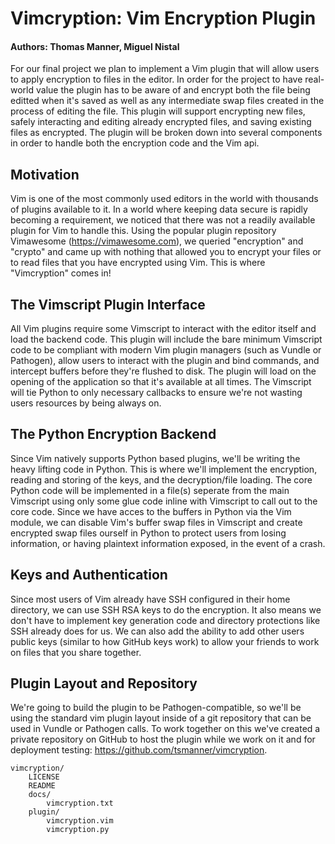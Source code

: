 # Vimcryption: Vim Encryption Plugin

#### Authors: Thomas Manner, Miguel Nistal

For our final project we plan to implement a Vim plugin that will allow users to apply encryption to files in the
editor. In order for the project to have real-world value the plugin has to be aware of and encrypt both the file being
editted when it's saved as well as any intermediate swap files created in the process of editing the file. This plugin
will support encrypting new files, safely interacting and editing already encrypted files, and saving existing files as
encrypted. The plugin will be broken down into several components in order to handle both the encryption code and the
Vim api.

## Motivation

Vim is one of the most commonly used editors in the world with thousands of plugins available to it. In a world where
keeping data secure is rapidly becoming a requirement, we noticed that there was not a readily available plugin for Vim
to handle this. Using the popular plugin repository Vimawesome (https://vimawesome.com), we queried "encryption" and
"crypto" and came up with nothing that allowed you to encrypt your files or to read files that you have encrypted using
Vim. This is where "Vimcryption" comes in!

## The Vimscript Plugin Interface

All Vim plugins require some Vimscript to interact with the editor itself and load the backend code. This plugin will
include the bare minimum Vimscript code to be compliant with modern Vim plugin managers (such as Vundle or Pathogen),
allow users to interact with the plugin and bind commands, and intercept buffers before they're flushed to disk. The
plugin will load on the opening of the application so that it's available at all times. The Vimscript will tie Python to
only necessary callbacks to ensure we're not wasting users resources by being always on.

## The Python Encryption Backend

Since Vim natively supports Python based plugins, we'll be writing the heavy lifting code in Python. This is where we'll
implement the encryption, reading and storing of the keys, and the decryption/file loading. The core Python code will be
implemented in a file(s) seperate from the main Vimscript using only some glue code inline with Vimscript to call out to
the core code. Since we have acces to the buffers in Python via the Vim module, we can disable Vim's buffer swap files
in Vimscript and create encrypted swap files ourself in Python to protect users from losing information, or having
plaintext information exposed, in the event of a crash.

## Keys and Authentication

Since most users of Vim already have SSH configured in their home directory, we can use SSH RSA keys to do the
encryption. It also means we don't have to implement key generation code and directory protections like SSH already does
for us. We can also add the ability to add other users public keys (similar to how GitHub keys work) to allow your
friends to work on files that you share together.

## Plugin Layout and Repository

We're going to build the plugin to be Pathogen-compatible, so we'll be using the standard vim plugin layout inside of a
git repository that can be used in Vundle or Pathogen calls. To work together on this we've created a private repository
on GitHub to host the plugin while we work on it and for deployment testing: https://github.com/tsmanner/vimcryption.

```
vimcryption/
    LICENSE
    README
    docs/
        vimcryption.txt
    plugin/
        vimcryption.vim
        vimcryption.py
```

